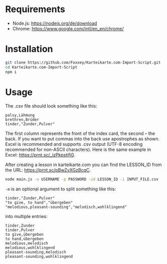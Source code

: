 # Requirements

- Node.js: https://nodejs.org/de/download
- Chrome: https://www.google.com/intl/en_en/chrome/

# Installation

```bash
git clone https://github.com/Foxxey/Karteikarte.com-Import-Script.git
cd Karteikarte.com-Import-Script
npm i
```

# Usage

The .csv file should look something like this:

```csv
palsy,Lähmung
brethren,Brüder
tinder,"Zunder,Pulver"
```

The first column represents the front of the index card, the second – the back.
If you want to put commas into the back use apostrophes as shown.
Excel is recommended and supports .csv output (UTF-8 encoding recommended for non-ASCII characters).
Here is the same example in Excel: https://prnt.sc/_izPkpstjfi0.

After creating a lesson in karteikarte.com you can find the LESSON_ID from the URL: https://prnt.sc/pBwZvXGzBcqC.

```bash
node main.js -u USERNAME -p PASSWORD -id LESSON_ID -i INPUT_FILE.csv
```

`-m` is an optional argument to split something like this:

```csv
tinder,"Zunder,Pulver"
"to give, to hand","übergeben"
"melodious,pleasant-sounding","melodisch,wohlklingend"
```

into multiple entries:

```csv
tinder,Zunder
tinder,Pulver
to give,übergeben
to hand,übergeben
melodious,melodisch
melodious,wohlklingend
pleasant-sounding,melodisch
pleasant-sounding,wohlklingend
```
